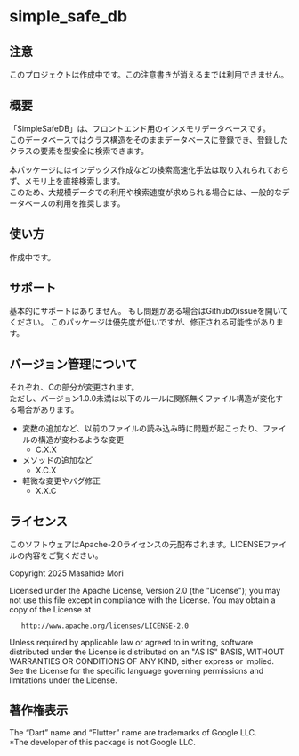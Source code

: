 # simple_safe_db

## 注意
このプロジェクトは作成中です。この注意書きが消えるまでは利用できません。

## 概要
「SimpleSafeDB」は、フロントエンド用のインメモリデータベースです。  
このデータベースではクラス構造をそのままデータベースに登録でき、登録したクラスの要素を型安全に検索できます。  

本パッケージにはインデックス作成などの検索高速化手法は取り入れられておらず、メモリ上を直接検索します。  
このため、大規模データでの利用や検索速度が求められる場合には、一般的なデータベースの利用を推奨します。  

## 使い方
作成中です。  

## サポート
基本的にサポートはありません。
もし問題がある場合はGithubのissueを開いてください。
このパッケージは優先度が低いですが、修正される可能性があります。

## バージョン管理について
それぞれ、Cの部分が変更されます。  
ただし、バージョン1.0.0未満は以下のルールに関係無くファイル構造が変化する場合があります。  
- 変数の追加など、以前のファイルの読み込み時に問題が起こったり、ファイルの構造が変わるような変更
  - C.X.X
- メソッドの追加など
  - X.C.X
- 軽微な変更やバグ修正
  - X.X.C

## ライセンス
このソフトウェアはApache-2.0ライセンスの元配布されます。LICENSEファイルの内容をご覧ください。  

Copyright 2025 Masahide Mori

Licensed under the Apache License, Version 2.0 (the "License");
you may not use this file except in compliance with the License.
You may obtain a copy of the License at

       http://www.apache.org/licenses/LICENSE-2.0

Unless required by applicable law or agreed to in writing, software
distributed under the License is distributed on an "AS IS" BASIS,
WITHOUT WARRANTIES OR CONDITIONS OF ANY KIND, either express or implied.
See the License for the specific language governing permissions and
limitations under the License.  

## 著作権表示
The “Dart” name and “Flutter” name are trademarks of Google LLC.  
*The developer of this package is not Google LLC.